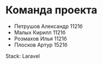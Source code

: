 # Команда проекта
* Петрушов Александр 1121б
* Малых Кирилл 1121б
* Розмахов Илья 1121б
* Плосков Артур 1521б

Stack: Laravel
